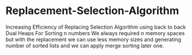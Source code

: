 # Replacement-Selection-Algorithm
Increasing Efficiency of Replacing Selection Algorithm using back to back Dual Heaps
For Sorting n numbers We always required n memory spaces but with the replacement we can use less memory sizes and generating number of sorted lists and we can apply merge sorting later one.
